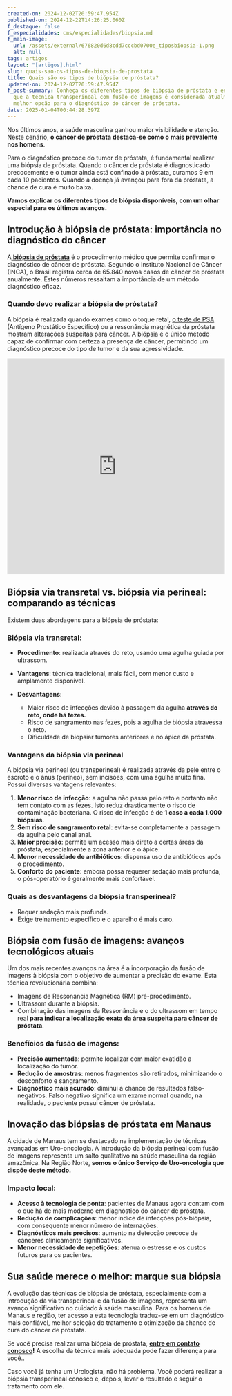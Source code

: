 ```yaml
---
created-on: 2024-12-02T20:59:47.954Z
published-on: 2024-12-22T14:26:25.060Z
f_destaque: false
f_especialidades: cms/especialidades/biopsia.md
f_main-image:
  url: /assets/external/676820d6d8cdd7cccbd0700e_tiposbiopsia-1.png
  alt: null
tags: artigos
layout: "[artigos].html"
slug: quais-sao-os-tipos-de-biopsia-de-prostata
title: Quais são os tipos de biópsia de próstata?
updated-on: 2024-12-02T20:59:47.954Z
f_post-summary: Conheça os diferentes tipos de biópsia de próstata e entenda por
  que a técnica transperineal com fusão de imagens é considerada atualmente a
  melhor opção para o diagnóstico do câncer de próstata.
date: 2025-01-04T00:44:28.397Z
---
```

Nos últimos anos, a saúde masculina ganhou maior visibilidade e atenção. Neste cenário, **o câncer de próstata destaca-se como o mais prevalente nos homens**. 

Para o diagnóstico precoce do tumor de próstata, é fundamental realizar uma biópsia de próstata. Quando o câncer de próstata é diagnosticado precocemente e o tumor ainda está confinado à próstata, curamos 9 em cada 10 pacientes. Quando a doença já avançou para fora da próstata, a chance de cura é muito baixa.

**Vamos explicar os diferentes tipos de biópsia disponíveis, com um olhar especial para os últimos avanços.**

## **Introdução à biópsia de próstata: importância no diagnóstico do câncer**

A[ **biópsia de próstata**](https://uroconsult.com.br/artigos/biopsia-de-prostata-transperineal-em-manaus/) é o procedimento médico que permite confirmar o diagnóstico de câncer de próstata. Segundo o Instituto Nacional de Câncer (INCA), o Brasil registra cerca de 65.840 novos casos de câncer de próstata anualmente. Estes números ressaltam a importância de um método diagnóstico eficaz.

### Quando devo realizar a b**iópsia de próstata?**

A biópsia é realizada quando exames como o toque retal, [o teste de PSA](https://uroconsult.com.br/artigos/exame-de-psa-para-check-up-de-prostata/) (Antígeno Prostático Específico) ou a ressonância magnética da próstata mostram alterações suspeitas para câncer. A biópsia é o único método capaz de confirmar com certeza a presença de câncer, permitindo um diagnóstico precoce do tipo de tumor e da sua agressividade.

<div style="text-align: center; margin-bottom: 20px;">
  <iframe
    width="100%"
    height="500"
    src="https://www.youtube.com/embed/TgSXaEAzg6c"
    title="Biópsia de próstata via transperineal com fusão de imagens: conheça as vantagens"
    frameborder="0"
    allow="accelerometer; autoplay; clipboard-write; encrypted-media; gyroscope; picture-in-picture; web-share"
    referrerpolicy="strict-origin-when-cross-origin"
    allowfullscreen
    id="responsive-video"
    style="max-width: 800px; margin: 0 auto; display: block;"
  ></iframe>
  <script>
    function adjustIframeHeight() {
      var iframe = document.getElementById('responsive-video');
      if (window.innerWidth < 768) {
        iframe.style.height = '300px'; // Altura para celular
      } else {
        iframe.style.height = '500px'; // Altura para desktop
      }
    }  </script>
</div> 

## **Biópsia via transretal vs. biópsia via perineal: comparando as técnicas**

Existem duas abordagens para a biópsia de próstata:

### **Biópsia via transretal:**

* **Procedimento**: realizada através do reto, usando uma agulha guiada por ultrassom.
* **Vantagens**: técnica tradicional, mais fácil, com menor custo e amplamente disponível.
* **Desvantagens**:

  * Maior risco de infecções devido à passagem da agulha **através do reto, onde há fezes.**
  * Risco de sangramento nas fezes, pois a agulha de biópsia atravessa o reto.
  * Dificuldade de biopsiar tumores anteriores e no ápice da próstata.

### **Vantagens da biópsia via perineal**

A biópsia via perineal (ou transperineal) é realizada através da pele entre o escroto e o ânus (períneo), sem incisões, com uma agulha muito fina. Possui diversas vantagens relevantes:

1. **Menor risco de infecção**: a agulha não passa pelo reto e portanto não tem contato com as fezes. Isto reduz drasticamente o risco de contaminação bacteriana. O risco de infecção é de **1 caso a cada 1.000 biópsias**.
2. **Sem risco de sangramento retal**: evita-se completamente a passagem da agulha pelo canal anal.
3. **Maior precisão**: permite um acesso mais direto a certas áreas da próstata, especialmente a zona anterior e o ápice.
4. **Menor necessidade de antibióticos**: dispensa uso de antibióticos após o procedimento.
5. **Conforto do paciente**: embora possa requerer sedação mais profunda, o pós-operatório é geralmente mais confortável.

### **Quais as desvantagens da biópsia transperineal?**

* Requer sedação mais profunda.
* Exige treinamento específico e o aparelho é mais caro.

## **Biópsia com fusão de imagens: avanços tecnológicos atuais**

Um dos mais recentes avanços na área é a incorporação da fusão de imagens à biópsia com o objetivo de  aumentar a precisão do exame. Esta técnica revolucionária combina:

* Imagens de Ressonância Magnética (RM) pré-procedimento.
* Ultrassom durante a biópsia.
* Combinação das imagens da Ressonância e o do ultrassom em tempo real **para indicar a localização exata da área suspeita para câncer de próstata**.

### **Benefícios da fusão de imagens:**

* **Precisão aumentada**: permite localizar com maior exatidão a localização do tumor.
* **Redução de amostras**: menos fragmentos são retirados, minimizando o desconforto e sangramento.
* **Diagnóstico mais acurado**: diminui a chance de resultados falso-negativos. Falso negativo significa um exame normal quando, na realidade, o paciente possui câncer de próstata.

## **Inovação das biópsias de próstata em Manaus**

A cidade de Manaus tem se destacado na implementação de técnicas avançadas em Uro-oncologia. A introdução da biópsia perineal com fusão de imagens representa um salto qualitativo na saúde masculina da região amazônica. Na Região Norte, **somos o único Serviço de Uro-oncologia que dispõe deste método.**

### **Impacto local:**

* **Acesso à tecnologia de ponta**: pacientes de Manaus agora contam com o que há de mais moderno em diagnóstico do câncer de próstata.
* **Redução de complicações**: menor índice de infecções pós-biópsia, com consequente menor número de internações.
* **Diagnósticos mais precisos**: aumento na detecção precoce de cânceres clinicamente significativos.
* **Menor necessidade de repetições**: atenua o estresse e os custos futuros para os pacientes.

## **Sua saúde merece o melhor: marque sua biópsia**

A evolução das técnicas de biópsia de próstata, especialmente com a introdução da via transperineal e da fusão de imagens, representa um avanço significativo no cuidado à saúde masculina. Para os homens de Manaus e região, ter acesso a esta tecnologia traduz-se em um diagnóstico mais confiável, melhor seleção do tratamento e otimização da chance de cura do câncer de próstata.

Se você precisa realizar uma biópsia de próstata, **[entre em contato conosco](https://api.whatsapp.com/send?phone=5592982252490)!** A escolha da técnica mais adequada pode fazer diferença para você..

Caso você já tenha um Urologista, não há problema. Você poderá realizar a biópsia transperineal conosco e, depois, levar o resultado e seguir o tratamento com ele.
